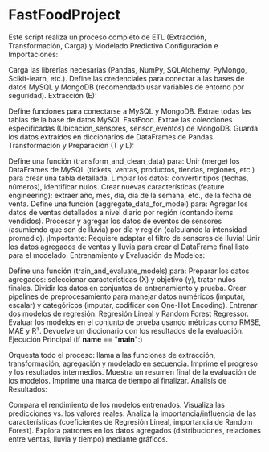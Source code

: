 # FastFoodProject
Este script realiza un proceso completo de ETL (Extracción, Transformación, Carga) y Modelado Predictivo
Configuración e Importaciones:

Carga las librerías necesarias (Pandas, NumPy, SQLAlchemy, PyMongo, Scikit-learn, etc.).
Define las credenciales para conectar a las bases de datos MySQL y MongoDB (recomendado usar variables de entorno por seguridad).
Extracción (E):

Define funciones para conectarse a MySQL y MongoDB.
Extrae todas las tablas de la base de datos MySQL FastFood.
Extrae las colecciones especificadas (Ubicacion_sensores, sensor_eventos) de MongoDB.
Guarda los datos extraídos en diccionarios de DataFrames de Pandas.
Transformación y Preparación (T y L):

Define una función (transform_and_clean_data) para:
Unir (merge) los DataFrames de MySQL (tickets, ventas, productos, tiendas, regiones, etc.) para crear una tabla detallada.
Limpiar los datos: convertir tipos (fechas, números), identificar nulos.
Crear nuevas características (feature engineering): extraer año, mes, día, día de la semana, etc., de la fecha de venta.
Define una función (aggregate_data_for_model) para:
Agregar los datos de ventas detallados a nivel diario por región (contando items vendidos).
Procesar y agregar los datos de eventos de sensores (asumiendo que son de lluvia) por día y región (calculando la intensidad promedio). ¡Importante: Requiere adaptar el filtro de sensores de lluvia!
Unir los datos agregados de ventas y lluvia para crear el DataFrame final listo para el modelado.
Entrenamiento y Evaluación de Modelos:

Define una función (train_and_evaluate_models) para:
Preparar los datos agregados: seleccionar características (X) y objetivo (y), tratar nulos finales.
Dividir los datos en conjuntos de entrenamiento y prueba.
Crear pipelines de preprocesamiento para manejar datos numéricos (imputar, escalar) y categóricos (imputar, codificar con One-Hot Encoding).
Entrenar dos modelos de regresión: Regresión Lineal y Random Forest Regressor.
Evaluar los modelos en el conjunto de prueba usando métricas como RMSE, MAE y R².
Devuelve un diccionario con los resultados de la evaluación.
Ejecución Principal (if __name__ == "__main__":)

Orquesta todo el proceso: llama a las funciones de extracción, transformación, agregación y modelado en secuencia.
Imprime el progreso y los resultados intermedios.
Muestra un resumen final de la evaluación de los modelos.
Imprime una marca de tiempo al finalizar.
Análisis de Resultados:

Compara el rendimiento de los modelos entrenados.
Visualiza las predicciones vs. los valores reales.
Analiza la importancia/influencia de las características (coeficientes de Regresión Lineal, importancia de Random Forest).
Explora patrones en los datos agregados (distribuciones, relaciones entre ventas, lluvia y tiempo) mediante gráficos.
